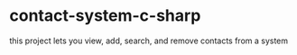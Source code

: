 # contact-system-c-sharp
this project lets you view, add, search, and remove contacts from a system
